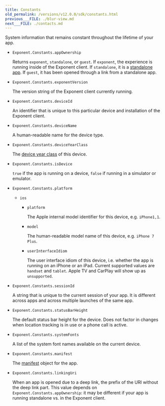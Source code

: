 ```yaml
---
title: Constants
old_permalink: /versions/v12.0.0/sdk/constants.html
previous___FILE: ./blur-view.md
next___FILE: ./contacts.md
---
```


System information that remains constant throughout the lifetime of your app.

- `Exponent.Constants.appOwnership`

  Returns `exponent`, `standalone`, or `guest`. If `exponent`, the experience is running inside of the Exponent client. If `standalone`, it is a [standalone app](/versions/v12.0.0/guides/building-standalone-apps#building-standalone-apps). If `guest`, it has been opened through a link from a standalone app.

- `Exponent.Constants.exponentVersion`

  The version string of the Exponent client currently running.

- `Exponent.Constants.deviceId`

  An identifier that is unique to this particular device and installation of the Exponent client.

- `Exponent.Constants.deviceName`

  A human-readable name for the device type.

- `Exponent.Constants.deviceYearClass`

  The [device year class](https://github.com/facebook/device-year-class) of this device.

- `Exponent.Constants.isDevice`

  `true` if the app is running on a device, `false` if running in a simulator or emulator.

- `Exponent.Constants.platform`

  - `ios`
    - `platform`

      The Apple internal model identifier for this device, e.g. `iPhone1,1`.

    - `model`

      The human-readable model name of this device, e.g. `iPhone 7 Plus`.

    - `userInterfaceIdiom`

      The user interface idiom of this device, i.e. whether the app is running on an iPhone or an iPad. Current supported values are ``handset`` and ``tablet``. Apple TV and CarPlay will show up as ``unsupported``.

- `Exponent.Constants.sessionId`

  A string that is unique to the current session of your app. It is different across apps and across multiple launches of the same app.

- `Exponent.Constants.statusBarHeight`

  The default status bar height for the device. Does not factor in changes when location tracking is in use or a phone call is active.

- `Exponent.Constants.systemFonts`

  A list of the system font names available on the current device.

- `Exponent.Constants.manifest`

  The [manifest](/versions/v12.0.0/guides/how-exponent-works#exponent-manifest) object for the app.

- `Exponent.Constants.linkingUri`

  When an app is opened due to a deep link, the prefix of the URI without the deep link part. This value depends on `Exponent.Constants.appOwnership`: it may be different if your app is running standalone vs. in the Exponent client.
